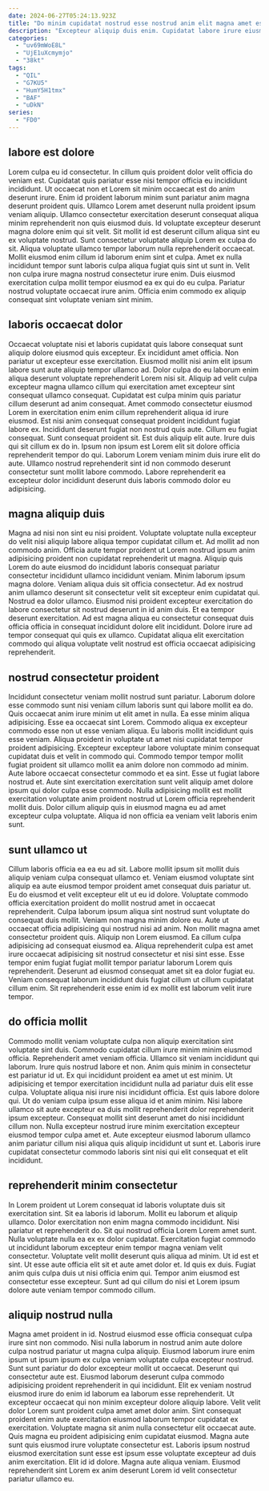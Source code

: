 ```yaml
---
date: 2024-06-27T05:24:13.923Z
title: "Do minim cupidatat nostrud esse nostrud anim elit magna amet esse officia eiusmod sint."
description: "Excepteur aliquip duis enim. Cupidatat labore irure eiusmod sunt id proident Lorem quis eu est aliquip."
categories:
  - "uv69mWoE8L"
  - "UjE1uXcmymjo"
  - "38kt"
tags:
  - "QIL"
  - "G7KU5"
  - "HumY5H1tmx"
  - "BAF"
  - "uDkN"
series:
  - "FD0"
---
```



## labore est dolore

Lorem culpa eu id consectetur. In cillum quis proident dolor velit officia do veniam est. Cupidatat quis pariatur esse nisi tempor officia eu incididunt incididunt. Ut occaecat non et Lorem sit minim occaecat est do anim deserunt irure. Enim id proident laborum minim sunt pariatur anim magna deserunt proident quis. Ullamco Lorem amet deserunt nulla proident ipsum veniam aliquip.
Ullamco consectetur exercitation deserunt consequat aliqua minim reprehenderit non quis eiusmod duis. Id voluptate excepteur deserunt magna dolore enim qui sit velit. Sit mollit id est deserunt cillum aliqua sint eu ex voluptate nostrud. Sunt consectetur voluptate aliquip Lorem ex culpa do sit.
Aliqua voluptate ullamco tempor laborum nulla reprehenderit occaecat. Mollit eiusmod enim cillum id laborum enim sint et culpa. Amet ex nulla incididunt tempor sunt laboris culpa aliqua fugiat quis sint ut sunt in. Velit non culpa irure magna nostrud consectetur irure enim. Duis eiusmod exercitation culpa mollit tempor eiusmod ea ex qui do eu culpa. Pariatur nostrud voluptate occaecat irure anim. Officia enim commodo ex aliquip consequat sint voluptate veniam sint minim.

## laboris occaecat dolor

Occaecat voluptate nisi et laboris cupidatat quis labore consequat sunt aliquip dolore eiusmod quis excepteur. Ex incididunt amet officia. Non pariatur ut excepteur esse exercitation. Eiusmod mollit nisi anim elit ipsum labore sunt aute aliquip tempor ullamco ad. Dolor culpa do eu laborum enim aliqua deserunt voluptate reprehenderit Lorem nisi sit.
Aliquip ad velit culpa excepteur magna ullamco cillum qui exercitation amet excepteur sint consequat ullamco consequat. Cupidatat est culpa minim quis pariatur cillum deserunt ad anim consequat. Amet commodo consectetur eiusmod Lorem in exercitation enim enim cillum reprehenderit aliqua id irure eiusmod. Est nisi anim consequat consequat proident incididunt fugiat labore ex. Incididunt deserunt fugiat non nostrud quis aute. Cillum eu fugiat consequat. Sunt consequat proident sit. Est duis aliquip elit aute.
Irure duis qui sit cillum ex do in. Ipsum non ipsum est Lorem elit sit dolore officia reprehenderit tempor do qui. Laborum Lorem veniam minim duis irure elit do aute. Ullamco nostrud reprehenderit sint id non commodo deserunt consectetur sunt mollit labore commodo. Labore reprehenderit ea excepteur dolor incididunt deserunt duis laboris commodo dolor eu adipisicing.

## magna aliquip duis

Magna ad nisi non sint eu nisi proident. Voluptate voluptate nulla excepteur do velit nisi aliquip labore aliqua tempor cupidatat cillum et. Ad mollit ad non commodo anim. Officia aute tempor proident ut Lorem nostrud ipsum anim adipisicing proident non cupidatat reprehenderit ut magna.
Aliquip quis Lorem do aute eiusmod do incididunt laboris consequat pariatur consectetur incididunt ullamco incididunt veniam. Minim laborum ipsum magna dolore. Veniam aliqua duis sit officia consectetur. Ad ex nostrud anim ullamco deserunt sit consectetur velit sit excepteur enim cupidatat qui. Nostrud ea dolor ullamco. Eiusmod nisi proident excepteur exercitation do labore consectetur sit nostrud deserunt in id anim duis.
Et ea tempor deserunt exercitation. Ad est magna aliqua eu consectetur consequat duis officia officia in consequat incididunt dolore elit incididunt. Dolore irure ad tempor consequat qui quis ex ullamco. Cupidatat aliqua elit exercitation commodo qui aliqua voluptate velit nostrud est officia occaecat adipisicing reprehenderit.

## nostrud consectetur proident

Incididunt consectetur veniam mollit nostrud sunt pariatur. Laborum dolore esse commodo sunt nisi veniam cillum laboris sunt qui labore mollit ea do. Quis occaecat anim irure minim ut elit amet in nulla. Ea esse minim aliqua adipisicing. Esse ea occaecat sint Lorem.
Commodo aliqua ex excepteur commodo esse non ut esse veniam aliqua. Eu laboris mollit incididunt quis esse veniam. Aliqua proident in voluptate ut amet nisi cupidatat tempor proident adipisicing. Excepteur excepteur labore voluptate minim consequat cupidatat duis et velit in commodo qui.
Commodo tempor tempor mollit fugiat proident sit ullamco mollit ea anim dolore non commodo ad minim. Aute labore occaecat consectetur commodo et ea sint. Esse ut fugiat labore nostrud et. Aute sint exercitation exercitation sunt velit aliquip amet dolore ipsum qui dolor culpa esse commodo. Nulla adipisicing mollit est mollit exercitation voluptate anim proident nostrud ut Lorem officia reprehenderit mollit duis. Dolor cillum aliquip quis in eiusmod magna eu ad amet excepteur culpa voluptate. Aliqua id non officia ea veniam velit laboris enim sunt.

## sunt ullamco ut

Cillum laboris officia ea ea eu ad sit. Labore mollit ipsum sit mollit duis aliquip veniam culpa consequat ullamco et. Veniam eiusmod voluptate sint aliquip ea aute eiusmod tempor proident amet consequat duis pariatur ut. Eu do eiusmod et velit excepteur elit ut eu id dolore.
Voluptate commodo officia exercitation proident do mollit nostrud amet in occaecat reprehenderit. Culpa laborum ipsum aliqua sint nostrud sunt voluptate do consequat duis mollit. Veniam non magna minim dolore eu. Aute ut occaecat officia adipisicing qui nostrud nisi ad anim. Non mollit magna amet consectetur proident quis.
Aliquip non Lorem eiusmod. Ea cillum culpa adipisicing ad consequat eiusmod ea. Aliqua reprehenderit culpa est amet irure occaecat adipisicing sit nostrud consectetur et nisi sint esse. Esse tempor enim fugiat fugiat mollit tempor pariatur laborum Lorem quis reprehenderit. Deserunt ad eiusmod consequat amet sit ea dolor fugiat eu. Veniam consequat laborum incididunt duis fugiat cillum ut cillum cupidatat cillum enim. Sit reprehenderit esse enim id ex mollit est laborum velit irure tempor.

## do officia mollit

Commodo mollit veniam voluptate culpa non aliquip exercitation sint voluptate sint duis. Commodo cupidatat cillum irure minim minim eiusmod officia. Reprehenderit amet veniam officia. Ullamco sit veniam incididunt qui laborum. Irure quis nostrud labore et non.
Anim quis minim in consectetur est pariatur id ut. Ex qui incididunt proident ea amet ut est minim. Ut adipisicing et tempor exercitation incididunt nulla ad pariatur duis elit esse culpa. Voluptate aliqua nisi irure nisi incididunt officia. Est quis labore dolore qui.
Ut do veniam culpa ipsum esse aliqua id et anim minim. Nisi labore ullamco sit aute excepteur ea duis mollit reprehenderit dolor reprehenderit ipsum excepteur. Consequat mollit sint deserunt amet do nisi incididunt cillum non. Nulla excepteur nostrud irure minim exercitation excepteur eiusmod tempor culpa amet et. Aute excepteur eiusmod laborum ullamco anim pariatur cillum nisi aliqua quis aliquip incididunt ut sunt et. Laboris irure cupidatat consectetur commodo laboris sint nisi qui elit consequat et elit incididunt.

## reprehenderit minim consectetur

In Lorem proident ut Lorem consequat id laboris voluptate duis sit exercitation sint. Sit ea laboris id laborum. Mollit eu laborum et aliquip ullamco. Dolor exercitation non enim magna commodo incididunt. Nisi pariatur et reprehenderit do. Sit qui nostrud officia Lorem Lorem amet sunt.
Nulla voluptate nulla ea ex ex dolor cupidatat. Exercitation fugiat commodo ut incididunt laborum excepteur enim tempor magna veniam velit consectetur. Voluptate velit mollit deserunt quis aliqua ad minim. Ut id est et sint. Ut esse aute officia elit sit et aute amet dolor et.
Id quis ex duis. Fugiat anim quis culpa duis ut nisi officia enim qui. Tempor anim eiusmod est consectetur esse excepteur. Sunt ad qui cillum do nisi et Lorem ipsum dolore aute veniam tempor commodo cillum.

## aliquip nostrud nulla

Magna amet proident in id. Nostrud eiusmod esse officia consequat culpa irure sint non commodo. Nisi nulla laborum in nostrud anim aute dolore culpa nostrud pariatur ut magna culpa aliquip. Eiusmod laborum irure enim ipsum ut ipsum ipsum ex culpa veniam voluptate culpa excepteur nostrud. Sunt sunt pariatur do dolor excepteur mollit ut occaecat. Deserunt qui consectetur aute est. Eiusmod laborum deserunt culpa commodo adipisicing proident reprehenderit in qui incididunt. Elit ex veniam nostrud eiusmod irure do enim id laborum ea laborum esse reprehenderit.
Ut excepteur occaecat qui non minim excepteur dolore aliquip labore. Velit velit dolor Lorem sunt proident culpa amet amet dolor anim. Sint consequat proident enim aute exercitation eiusmod laborum tempor cupidatat ex exercitation. Voluptate magna sit anim nulla consectetur elit occaecat aute. Quis magna eu proident adipisicing enim cupidatat eiusmod. Magna aute sunt quis eiusmod irure voluptate consectetur est.
Laboris ipsum nostrud eiusmod exercitation sunt esse est ipsum esse voluptate excepteur ad duis anim exercitation. Elit id id dolore. Magna aute aliqua veniam. Eiusmod reprehenderit sint Lorem ex anim deserunt Lorem id velit consectetur pariatur ullamco eu.

